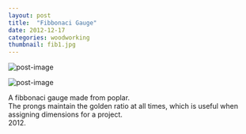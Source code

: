 ```yaml
---
layout: post
title:  "Fibbonaci Gauge"
date: 2012-12-17
categories: woodworking
thumbnail: fib1.jpg
---
```

![post-image]({{site.url}}/assets/fib1.jpg)

![post-image]({{site.url}}/assets/fib2.jpg)

A fibbonaci gauge made from poplar. <br>
The prongs maintain the golden ratio at all times, which is useful when assigning dimensions for a project. <br>
2012.
